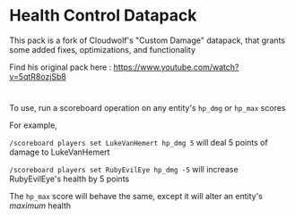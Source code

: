 # Health Control Datapack

This pack is a fork of Cloudwolf's "Custom Damage" datapack, that grants some added fixes, optimizations, and functionality

Find his original pack here : https://www.youtube.com/watch?v=5qtR8ozjSb8
#

To use, run a scoreboard operation on any entity's `hp_dmg` or `hp_max` scores

For example,

`/scoreboard players set LukeVanHemert hp_dmg 5` will deal 5 points of damage to LukeVanHemert

`/scoreboard players set RubyEvilEye hp_dmg -5` will increase RubyEvilEye's health by 5 points

The `hp_max` score will behave the same, except it will alter an entity's *maximum* health